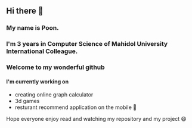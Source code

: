 ## Hi there 👋
### My name is Poon. 
### I'm 3 years in Computer Science of Mahidol University International Colleague. 
### Welcome to my wonderful github

#### I'm currently working on 
* creating online graph calculator
* 3d games
* resturant recommend application on the mobile 🤔

Hope everyone enjoy read and watching my repository and my project 😄


<!--
**PoonwannadoCoding/PoonwannadoCoding** is a ✨ _special_ ✨ repository because its `README.md` (this file) appears on your GitHub profile.

Here are some ideas to get you started:

- 🔭 I’m currently working on ...
- 🌱 I’m currently learning ...
- 👯 I’m looking to collaborate on ...
- 🤔 I’m looking for help with ...
- 💬 Ask me about ...
- 📫 How to reach me: ...
- 😄 Pronouns: ...
- ⚡ Fun fact: ...
-->
